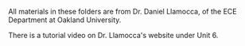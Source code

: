 All materials in these folders are from Dr. Daniel Llamocca, of the ECE Department at Oakland University.

There is a tutorial video on Dr. Llamocca's website under Unit 6.